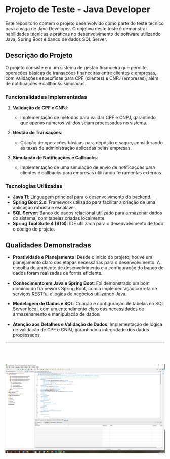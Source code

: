 # Projeto de Teste - Java Developer

Este repositório contém o projeto desenvolvido como parte do teste técnico para a vaga de Java Developer. O objetivo deste teste é demonstrar habilidades técnicas e práticas no desenvolvimento de software utilizando Java, Spring Boot e banco de dados SQL Server.

## Descrição do Projeto

O projeto consiste em um sistema de gestão financeira que permite operações básicas de transações financeiras entre clientes e empresas, com validações específicas para CPF (clientes) e CNPJ (empresas), além de notificações e callbacks simulados.

### Funcionalidades Implementadas

1. **Validação de CPF e CNPJ**:
   - Implementação de métodos para validar CPF e CNPJ, garantindo que apenas números válidos sejam processados no sistema.

2. **Gestão de Transações**:
   - Criação de operações básicas para depósito e saque, considerando as taxas de administração aplicadas pelas empresas.

3. **Simulação de Notificações e Callbacks**:
   - Implementação de uma simulação de envio de notificações para clientes e callbacks para empresas utilizando ferramentas externas.

### Tecnologias Utilizadas

- **Java 11**: Linguagem principal para o desenvolvimento do backend.
- **Spring Boot 2.x**: Framework utilizado para facilitar a criação de uma aplicação robusta e escalável.
- **SQL Server**: Banco de dados relacional utilizado para armazenar dados do sistema, com tabelas criadas localmente.
- **Spring Tool Suite 4 (STS)**: IDE utilizada para o desenvolvimento de todo o código do projeto.

## Qualidades Demonstradas

- **Proatividade e Planejamento**: Desde o início do projeto, houve um planejamento claro das etapas necessárias para o desenvolvimento. A escolha do ambiente de desenvolvimento e a configuração do banco de dados foram realizadas de forma eficiente.
  
- **Conhecimento em Java e Spring Boot**: Foi demonstrado um bom domínio do framework Spring Boot, com a implementação correta de serviços RESTful e lógica de negócios utilizando Java.

- **Modelagem de Dados e SQL**: Criação e configuração de tabelas no SQL Server local, com um entendimento claro das necessidades de armazenamento e manipulação de dados.

- **Atenção aos Detalhes e Validação de Dados**: Implementação de lógica de validação de CPF e CNPJ, garantindo a integridade dos dados processados.

---

<br>
<h1 align="center">
    <img src="./sistemateste.png">
</h1>
